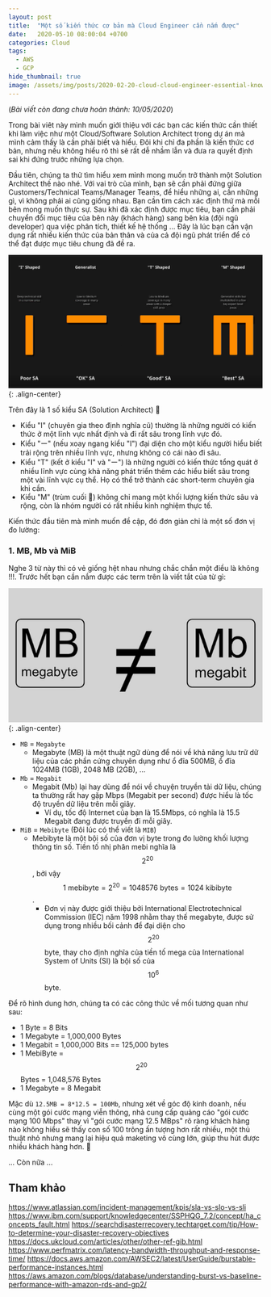 ```yaml
---
layout: post
title:  "Một số kiến thức cơ bản mà Cloud Engineer cần nắm được"
date:   2020-05-10 08:00:04 +0700
categories: Cloud
tags:
  - AWS
  - GCP
hide_thumbnail: true
image: /assets/img/posts/2020-02-20-cloud-cloud-engineer-essential-knowledge/thumbnail.png
---
```

(_Bài viết còn đang chưa hoàn thành: 10/05/2020_)

Trong bài viêt này mình muốn giới thiệu với các bạn các kiến thức cần thiết khi làm việc như một Cloud/Software Solution Architect trong dự án mà mình cảm thấy là cần phải biết và hiểu. Đôi khi chỉ đa phần là kiến thức cơ bản, nhưng nếu không hiểu rõ thì sẽ rất dễ nhầm lẫn và đưa ra quyết định sai khi đứng trước những lựa chọn.

Đầu tiên, chúng ta thử tìm hiểu xem mình mong muốn trở thành một Solution Architect thế nào nhé. Với vai trò của mình, bạn sẽ cần phải đứng giữa Customers/Technical Teams/Manager Teams, để hiểu những ai, cần những gì, vì không phải ai cũng giống nhau. Bạn cần tìm cách xác định thứ mà mỗi bên mong muốn thực sự. Sau khi đã xác định được mục tiêu, bạn cần phải chuyển đổi mục tiêu của bên này (khách hàng) sang bên kia (đội ngũ developer) qua việc phân tích, thiết kế hệ thống ... Đây là lúc bạn cần vận dụng rất nhiều kiến thức của bản thân và của cả đội ngũ phát triển để có thể đạt được mục tiêu chung đã đề ra.

![](/assets/img/posts/2020-02-20-cloud-cloud-engineer-essential-knowledge/types-of-technical-people.png){: .align-center}

Trên đây là 1 số kiểu SA (Solution Architect) 🐖
- Kiểu "I" (chuyên gia theo định nghĩa cũ) thường là những người có kiến thức ở một lĩnh vực nhất định và đi rất sâu trong lĩnh vực đó.
- Kiểu "ー" (nếu xoay ngang kiểu "I") đại diện cho một kiểu người hiểu biết trải rộng trên nhiều lĩnh vực, nhưng không có cái nào đi sâu.
- Kiểu "T" (kết ở kiểu "I" và "ー") là những người có kiến thức tổng quát ở nhiều lĩnh vực cùng khả năng phát triển thêm các hiểu biết sâu trong một vài lĩnh vực cụ thể. Họ có thể trở thành các short-term chuyên gia khi cần.
- Kiểu "M" (trùm cuối 🤣) không chỉ mang một khối lượng kiến thức sâu và rộng, còn là nhóm người có rất nhiều kinh nghiệm thực tế.

Kiến thức đầu tiên mà mình muốn đề cập, đó đơn giản chỉ là một số đơn vị đo lường:

### 1. MB, Mb và MiB

Nghe 3 từ này thì có vẻ giống hệt nhau nhưng chắc chắn một điều là không !!!. Trước hết bạn cần nắm được các term trên là viết tắt của từ gì:

![](/assets/img/posts/2020-02-20-cloud-cloud-engineer-essential-knowledge/megabyte-vs-megabit.jpg){: .align-center}

- `MB` = `Megabyte`
  - Megabyte (MB) là một thuật ngữ dùng để nói về khả năng lưu trữ dữ liệu của các phần cứng chuyên dụng như ổ đĩa 500MB, ổ đĩa 1024MB (1GB), 2048 MB (2GB), ...
- `Mb` = `Megabit`
  - Megabit (Mb) lại hay dùng để nói về chuyện truyền tải dữ liệu, chúng ta thường rất hay gặp Mbps (Megabit per second) được hiểu là tốc độ truyền dữ liệu trên mỗi giây.
    - Ví dụ, tốc độ Internet của bạn là 15.5Mbps, có nghĩa là 15.5 Megabit đang được truyền đi mỗi giây.
- `MiB` = `Mebibyte` (Đôi lúc có thể viết là `MIB`)
  - Mebibyte là một bội số của đơn vị byte trong đo lường khối lượng thông tin số.  Tiền tố nhị phân mebi nghĩa là $$ 2^{20} $$, bởi vậy $$ 1 \text{ mebibyte} = 2^{20} = 1048576 \text{ bytes} = 1024 \text{ kibibyte} $$.
    - Đơn vị này được giới thiệu bởi International Electrotechnical Commission (IEC) năm 1998 nhằm thay thế megabyte, được sử dụng trong nhiều bối cảnh để đại diện cho $$ 2^{20} $$ byte, thay cho định nghĩa của tiền tố mega của International System of Units (SI) là bội số của $$ 10^6 $$ byte.



Để rõ hình dung hơn, chúng ta có các công thức về mối tương quan như sau:
- 1 Byte = 8 Bits
- 1 Megabyte = 1,000,000 Bytes
- 1 Megabit = 1,000,000 Bits == 125,000 bytes
- 1 MebiByte = $$ 2^{20} $$ Bytes = 1,048,576 Bytes
- 1 Megabyte = 8 Megabit

Mặc dù `12.5MB = 8*12.5 = 100Mb`, nhưng xét về góc độ kinh doanh, nếu cùng một gói cước mạng viễn thông, nhà cung cấp quảng cáo "gói cước mạng 100 Mbps" thay vì "gói cước mạng 12.5 MBps" rõ ràng khách hàng nào không hiểu sẽ thấy con số 100 trông ấn tượng hơn rất nhiều, một thủ thuật nhỏ nhưng mang lại hiệu quả maketing vô cùng lớn, giúp thu hút được nhiều khách hàng hơn. 💯

... Còn nữa ...

## Tham khảo
https://www.atlassian.com/incident-management/kpis/sla-vs-slo-vs-sli
https://www.ibm.com/support/knowledgecenter/SSPHQG_7.2/concept/ha_concepts_fault.html
https://searchdisasterrecovery.techtarget.com/tip/How-to-determine-your-disaster-recovery-objectives
https://docs.ukcloud.com/articles/other/other-ref-gib.html
https://www.perfmatrix.com/latency-bandwidth-throughput-and-response-time/
https://docs.aws.amazon.com/AWSEC2/latest/UserGuide/burstable-performance-instances.html
https://aws.amazon.com/blogs/database/understanding-burst-vs-baseline-performance-with-amazon-rds-and-gp2/
